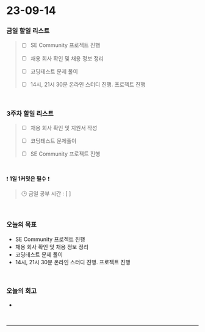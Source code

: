 # 23-09-14
### 금일 할일 리스트
> - [ ]  SE Community 프로젝트 진행
>
> - [ ]  채용 회사 확인 및 채용 정보 정리
>
> - [ ]  코딩테스트 문제 풀이
>
> - [ ]  14시, 21시 30분 온라인 스터디 진행. 프로젝트 진행


<br/>

### 3주차 할일 리스트  
> - [ ]  채용 회사 확인 및 지원서 작성
>
> - [ ]  코딩테스트 문제풀이
>
> - [ ]  SE Community 프로젝트 진행

<br/>

❗ **1일 1커밋은 필수** ❗
> 🕒 금일 공부 시간 : [  ]
  
<br/>

### 오늘의 목표
- SE Community 프로젝트 진행
- 채용 회사 확인 및 채용 정보 정리
- 코딩테스트 문제 풀이
- 14시, 21시 30분 온라인 스터디 진행. 프로젝트 진행

<br>

### 오늘의 회고
- 


<br/>

------------  
